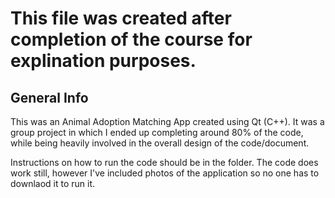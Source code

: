# This file was created after completion of the course for explination purposes.

## General Info
This was an Animal Adoption Matching App created using Qt (C++). It was a group project in which I ended up completing around 80% of the code, while being heavily involved in the overall design of the code/document.

Instructions on how to run the code should be in the folder. The code does work still, however I've included photos of the application so no one has to downlaod it to run it.
